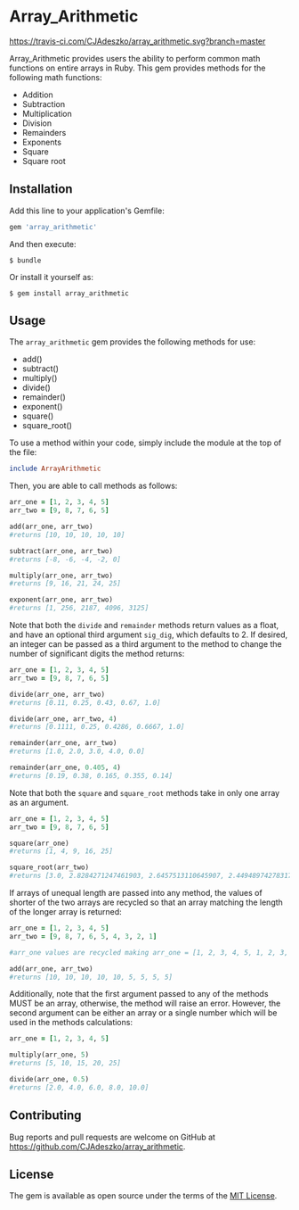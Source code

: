 # Array_Arithmetic

https://travis-ci.com/CJAdeszko/array_arithmetic.svg?branch=master

Array_Arithmetic provides users the ability to perform common math functions on entire arrays in Ruby. This gem provides methods for the following math functions:

  - Addition
  - Subtraction
  - Multiplication
  - Division
  - Remainders
  - Exponents
  - Square
  - Square root

## Installation

Add this line to your application's Gemfile:

```ruby
gem 'array_arithmetic'
```

And then execute:

    $ bundle

Or install it yourself as:

    $ gem install array_arithmetic

## Usage

The `array_arithmetic` gem provides the following methods for use:

  - add()
  - subtract()
  - multiply()
  - divide()
  - remainder()
  - exponent()
  - square()
  - square_root()

To use a method within your code, simply include the module at the top of the file:

```ruby
include ArrayArithmetic
```

Then, you are able to call methods as follows:

```ruby
arr_one = [1, 2, 3, 4, 5]
arr_two = [9, 8, 7, 6, 5]

add(arr_one, arr_two)
#returns [10, 10, 10, 10, 10]

subtract(arr_one, arr_two)
#returns [-8, -6, -4, -2, 0]

multiply(arr_one, arr_two)
#returns [9, 16, 21, 24, 25]

exponent(arr_one, arr_two)
#returns [1, 256, 2187, 4096, 3125]
```

Note that both the `divide` and `remainder` methods return values as a float, and have an optional third argument `sig_dig`, which defaults to 2. If desired, an integer can be passed as a third argument to the method to change the number of significant digits the method returns:

```ruby
arr_one = [1, 2, 3, 4, 5]
arr_two = [9, 8, 7, 6, 5]

divide(arr_one, arr_two)
#returns [0.11, 0.25, 0.43, 0.67, 1.0]

divide(arr_one, arr_two, 4)
#returns [0.1111, 0.25, 0.4286, 0.6667, 1.0]

remainder(arr_one, arr_two)
#returns [1.0, 2.0, 3.0, 4.0, 0.0]

remainder(arr_one, 0.405, 4)
#returns [0.19, 0.38, 0.165, 0.355, 0.14]
```

Note that both the `square` and `square_root` methods take in only one array as an argument.

```ruby  
arr_one = [1, 2, 3, 4, 5]
arr_two = [9, 8, 7, 6, 5]

square(arr_one)
#returns [1, 4, 9, 16, 25]

square_root(arr_two)
#returns [3.0, 2.8284271247461903, 2.6457513110645907, 2.449489742783178, 2.23606797749979]
```

If arrays of unequal length are passed into any method, the values of shorter of the two arrays are recycled so that an array matching the length of the longer array is returned:

```ruby
arr_one = [1, 2, 3, 4, 5]
arr_two = [9, 8, 7, 6, 5, 4, 3, 2, 1]

#arr_one values are recycled making arr_one = [1, 2, 3, 4, 5, 1, 2, 3, 4]

add(arr_one, arr_two)
#returns [10, 10, 10, 10, 10, 5, 5, 5, 5]
```

Additionally, note that the first argument passed to any of the methods MUST be an array, otherwise, the method will raise an error. However, the second argument can be either an array or a single number which will be used in the methods calculations:

```ruby
arr_one = [1, 2, 3, 4, 5]

multiply(arr_one, 5)
#returns [5, 10, 15, 20, 25]

divide(arr_one, 0.5)
#returns [2.0, 4.0, 6.0, 8.0, 10.0]
```

## Contributing

Bug reports and pull requests are welcome on GitHub at https://github.com/CJAdeszko/array_arithmetic.

## License

The gem is available as open source under the terms of the [MIT License](https://opensource.org/licenses/MIT).
